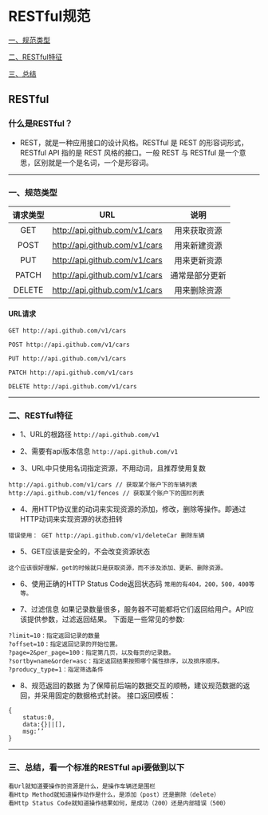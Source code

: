 # RESTful规范

[一、规范类型](#jump1)

[二、RESTful特征](#jump2)

[ 三、总结](#jump3)


## RESTful

### 什么是RESTful？
* REST，就是一种应用接口的设计风格。RESTful 是 REST 的形容词形式，RESTful API 指的是 REST 风格的接口。一般 REST 与 RESTful 是一个意思，区别就是一个是名词，一个是形容词。

***

<span id="jump1"></span>
### 一、规范类型 

|请求类型|URL|说明|
|:-:|:-:|:-:|
|GET|http://api.github.com/v1/cars|用来获取资源|
|POST|http://api.github.com/v1/cars|用来新建资源|
|PUT|http://api.github.com/v1/cars|用来更新资源|
|PATCH|http://api.github.com/v1/cars|通常是部分更新|
|DELETE|http://api.github.com/v1/cars|用来删除资源|

#### URL请求
`GET http://api.github.com/v1/cars`

`POST http://api.github.com/v1/cars`

`PUT http://api.github.com/v1/cars`

`PATCH http://api.github.com/v1/cars`

`DELETE http://api.github.com/v1/cars`

***

<span id="jump2"></span>
### 二、RESTful特征  
* 1、URL的根路径 
`http://api.github.com/v1`

* 2、需要有api版本信息
`http://api.github.com/v1`

* 3、URL中只使用名词指定资源，不用动词，且推荐使用复数
```
http://api.github.com/v1/cars // 获取某个账户下的车辆列表
http://api.github.com/v1/fences // 获取某个账户下的围栏列表
```

* 4、用HTTP协议里的动词来实现资源的添加，修改，删除等操作。即通过HTTP动词来实现资源的状态扭转

`错误使用： GET http://api.github.com/v1/deleteCar 删除车辆`

* 5、GET应该是安全的，不会改变资源状态

`这个应该很好理解，get的时候就只是获取资源，而不涉及添加、更新、删除资源。`

* 6、使用正确的HTTP Status Code返回状态码
`常用的有404，200，500，400等等。`
    
* 7、过滤信息
如果记录数量很多，服务器不可能都将它们返回给用户。API应该提供参数，过滤返回结果。
下面是一些常见的参数:
```
?limit=10：指定返回记录的数量
?offset=10：指定返回记录的开始位置。
?page=2&per_page=100：指定第几页，以及每页的记录数。
?sortby=name&order=asc：指定返回结果按照哪个属性排序，以及排序顺序。
?producy_type=1：指定筛选条件
```

* 8、规范返回的数据
为了保障前后端的数据交互的顺畅，建议规范数据的返回，并采用固定的数据格式封装。
接口返回模板：
```
{
    status:0,
    data:{}||[],
    msg:’’
}
```

***

<span id="jump3"></span>
### 三、总结，看一个标准的RESTful api要做到以下

```
看Url就知道要操作的资源是什么，是操作车辆还是围栏
看Http Method就知道操作动作是什么，是添加（post）还是删除（delete）
看Http Status Code就知道操作结果如何，是成功（200）还是内部错误（500）
```









